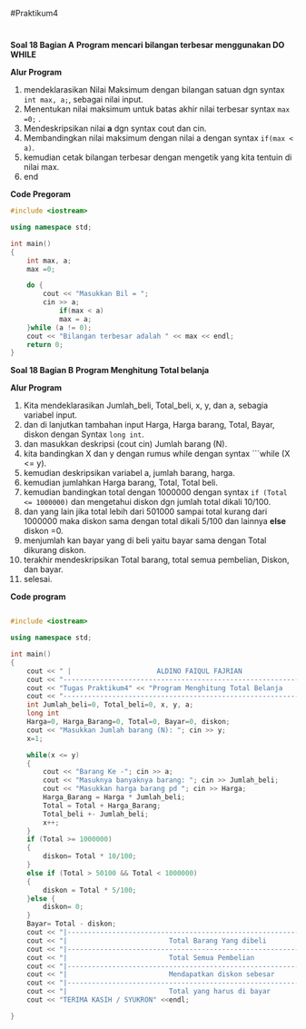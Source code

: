 #Praktikum4
#

**Soal 18 Bagian A**
**Program mencari bilangan terbesar menggunakan DO WHILE**

**Alur Program**

1. mendeklarasikan Nilai Maksimum dengan bilangan satuan dgn syntax ```int max, a;```, sebagai nilai input.
2. Menentukan nilai maksimum untuk batas akhir nilai terbesar syntax ```max =0;``` .
3. Mendeskripsikan nilai **a** dgn syntax cout dan cin.
4. Membandingkan nilai maksimum dengan nilai a dengan syntax ```if(max < a)```.
5. kemudian cetak bilangan terbesar dengan mengetik yang kita tentuin di nilai max.
6. end

**Code Pregoram**

```c++
#include <iostream>

using namespace std;

int main()
{
    int max, a;
    max =0;

    do {
        cout << "Masukkan Bil = ";
        cin >> a;
            if(max < a)
            max = a;
    }while (a != 0);
    cout << "Bilangan terbesar adalah " << max << endl;
    return 0;
}

```

**Soal 18 Bagian B**
**Program Menghitung Total belanja**

**Alur Program**

1. Kita mendeklarasikan Jumlah_beli, Total_beli, x, y, dan a, sebagia variabel input.
2. dan di lanjutkan tambahan input Harga, Harga barang, Total, Bayar, diskon dengan Syntax ```long int```.
3. dan masukkan deskripsi (cout cin) Jumlah barang (N).
4. kita bandingkan X dan y dengan rumus while dengan syntax ```while (X <= y).
5. kemudian deskripsikan variabel a,  jumlah barang, harga.
6. kemudian jumlahkan Harga barang, Total, Total beli.
7. kemudian bandingkan total dengan 1000000 dengan syntax ```if (Total <= 1000000)```
   dan mengetahui diskon dgn jumlah total dikali 10/100.
8. dan yang lain jika total lebih dari 501000 sampai total kurang dari 1000000
   maka diskon sama dengan total dikali 5/100 dan lainnya **else** diskon =0.
9. menjumlah kan bayar yang di beli yaitu bayar sama dengan Total dikurang diskon.
10. terakhir mendeskripsikan Total barang, total semua pembelian, Diskon, dan bayar.
11. selesai.

**Code program**

```c++

#include <iostream>

using namespace std;

int main()
{
    cout << " |                     ALDINO FAIQUL FAJRIAN                       | " << endl;
    cout << "---------------------------------------------------------------------" << endl;
    cout << "Tugas Praktikum4" << "Program Menghitung Total Belanja              | " << endl;
    cout << "---------------------------------------------------------------------" << endl;
    int Jumlah_beli=0, Total_beli=0, x, y, a;
    long int
    Harga=0, Harga_Barang=0, Total=0, Bayar=0, diskon;
    cout << "Masukkan Jumlah barang (N): "; cin >> y;
    x=1;

    while(x <= y)
    {
        cout << "Barang Ke -"; cin >> a;
        cout << "Masuknya banyaknya barang: "; cin >> Jumlah_beli;
        cout << "Masukkan harga barang pd "; cin >> Harga;
        Harga_Barang = Harga * Jumlah_beli;
        Total = Total + Harga_Barang;
        Total_beli +- Jumlah_beli;
        x++;
    }
    if (Total >= 1000000)
    {
        diskon= Total * 10/100;
    }
    else if (Total > 50100 && Total < 1000000)
    {
        diskon = Total * 5/100;
    }else {
        diskon= 0;
    }
    Bayar= Total - diskon;
    cout << "|-------------------------------------------------------------------|" << endl;
    cout << "|                         Total Barang Yang dibeli         |" << Total_beli << endl;
    cout << "|-------------------------------------------------------------------|" << endl;
    cout << "|                         Total Semua Pembelian            |Rp" << Total << endl;
    cout << "|-------------------------------------------------------------------|" << endl;
    cout << "|                         Mendapatkan diskon sebesar       |Rp" << diskon << endl;
    cout << "|-------------------------------------------------------------------|" << endl;
    cout << "|                         Total yang harus di bayar        |Rp" << Bayar << endl;
    cout << "TERIMA KASIH / SYUKRON" <<endl;

}

```